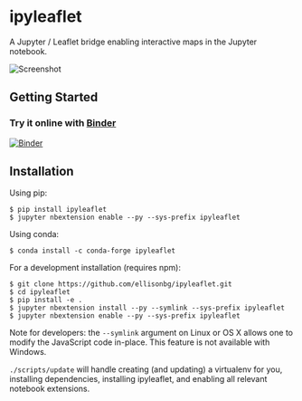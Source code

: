 ipyleaflet
==========

A Jupyter / Leaflet bridge enabling interactive maps in the Jupyter notebook.

![Screenshot](/screenshot.png)

Getting Started
---------------

### Try it online with [Binder](http://mybinder.org/)

[![Binder](http://mybinder.org/badge.svg)](http://mybinder.org:/repo/ellisonbg/ipyleaflet/notebooks/examples)

Installation
------------

Using pip:

```
$ pip install ipyleaflet
$ jupyter nbextension enable --py --sys-prefix ipyleaflet
```

Using conda:

```
$ conda install -c conda-forge ipyleaflet
```

For a development installation (requires npm):

```
$ git clone https://github.com/ellisonbg/ipyleaflet.git
$ cd ipyleaflet
$ pip install -e .
$ jupyter nbextension install --py --symlink --sys-prefix ipyleaflet
$ jupyter nbextension enable --py --sys-prefix ipyleaflet
```

Note for developers: the `--symlink` argument on Linux or OS X allows one to
modify the JavaScript code in-place. This feature is not available
with Windows.

`./scripts/update` will handle creating (and updating) a virtualenv for you,
installing dependencies, installing ipyleaflet, and enabling all relevant
notebook extensions.
